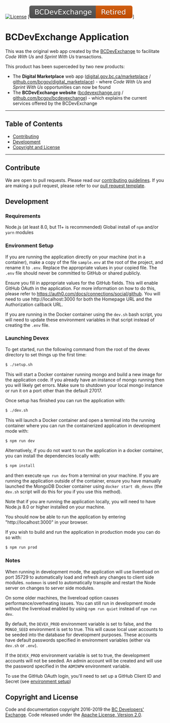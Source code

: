 
[![License](https://img.shields.io/badge/License-Apache%202.0-blue.svg)](LICENSE) [![Status](https://github.com/BCDevExchange/assets/blob/master/images/badges/retired.svg)]


# BCDevExchange Application

This was the original web app created by the [BCDevExchange](https://bcdevexchange.org) to facilitate _Code With Us_  and _Sprint With Us_ transactions. 

This product has been superceded by two new products: 

* The **Digital Marketplace** web app ([digital.gov.bc.ca/marketplace](https://digital.gov.bc.ca/marketplace) / [github.com/bcgov/digital_marketplace](https://github.com/bcgov/digital_marketplace)) - where _Code With Us_ and _Sprint With Us_ opportunities can now be found
* The **BCDevExchange website** ([bcdevexchange.org](https://bcdevexchange.org) / [github.com/bcgov/bcdevexchange](https://github.com/bcgov/bcdevexchange)) - which explains the current services offered by the BCDevExchange

***

## Table of Contents

* [Contributing](https://github.com/BCDevExchange/devex#contribute)
* [Development](https://github.com/BCDevExchange/devex#development)
* [Copyright and License](https://github.com/BCDevExchange/devex#copyright-and-license)

***

## Contribute

We are open to pull requests. Please read our [contributing guidelines](https://github.com/BCDevExchange/devex/blob/master/CONTRIBUTING.md). If you are making a pull request, please refer to our [pull request template](https://github.com/BCDevExchange/devex/blob/develop/.github/PULL_REQUEST_TEMPLATE.md).

## Development

### Requirements

Node.js (at least 8.0, but 11+ is recommended)
Global install of `npm` and/or `yarn` modules

### Environment Setup

If you are running the application directly on your machine (not in a container), make a copy of the file `sample.env` at the root of the project, and rename it to `.env`.  Replace the appropriate values in your copied file.  The `.env` file should never be committed to GitHub or shared publicly.

Ensure you fill in appropriate values for the GitHub fields.  This will enable GitHub OAuth in the application.  For more information on how to do this, please refer to https://auth0.com/docs/connections/social/github.  You will need to use http://localhost:3000 for both the Homepage URL and the Authorization callback URL.

If you are running in the Docker container using the `dev.sh` bash script, you will need to update these environment variables in that script instead of creating the `.env` file.

### Launching Devex

To get started, run the following command from the root of the devex directory to set things up the first time:
```bash
$ ./setup.sh
```

This will start a Docker container running mongo and build a new image for the application code.  If you already have an instance of mongo running
then you will likely get errors.  Make sure to shutdown your local mongo instance or run it on a port other than the default 27017.

Once setup has finished you can run the application with:
```bash
$ ./dev.sh
```

This will launch a Docker container and open a terminal into the running container where you can run the containerized application in development mode with:
```bash
$ npm run dev
```

Alternatively, if you do not want to run the application in a docker container, you can install the dependencies locally with:
```bash
$ npm install
```
and then execute `npm run dev` from a terminal on your machine.  If you are running the application outside of the container, ensure you have manually launched the MongoDB Docker container using `docker start db_devex` (the `dev.sh` script will do this for you if you use this method).

Note that if you are running the application locally, you will need to have Node.js 8.0 or higher installed on your machine.

You should now be able to run the application by entering "http://localhost:3000" in your browser.

If you wish to build and run the application in production mode you can do so with:
```bash
$ npm run prod
```

### Notes

When running in development mode, the application will use livereload on port 35729 to automatically load and refresh any changes to client side modules.  `nodemon` is used to automatically transpile and restart the Node server on changes to server side modules.

On some older machines, the livereload option causes performance/overheating issues.  You can still run in development mode without the livereload enabled by using `npm run quiet` instead of `npm run dev`.

By default, the `DEVEX_PROD` environment variable is set to false, and the `MONGO_SEED` environment is set to true.  This will cause local user accounts to be seeded into the database for development purposes.  These accounts have default passwords specified in environment variables (either via `dev.sh` or `.env`).  

If the `DEVEX_PROD` environment variable is set to true, the development accounts will not be seeded.  An admin account will be created and will use the password specified in the `ADMINPW` environment variable.

To use the GitHub OAuth login, you'll need to set up a GitHub Client ID and Secret (see [environment setup](https://github.com/BCDevExchange/devex#environment-setup))

## Copyright and License

Code and documentation copyright 2016-2019 the [BC Developers' Exchange](https://bcdevexchange.org). Code released under the [Apache License, Version 2.0](https://github.com/BCDevExchange/devex/blob/master/LICENSE).
